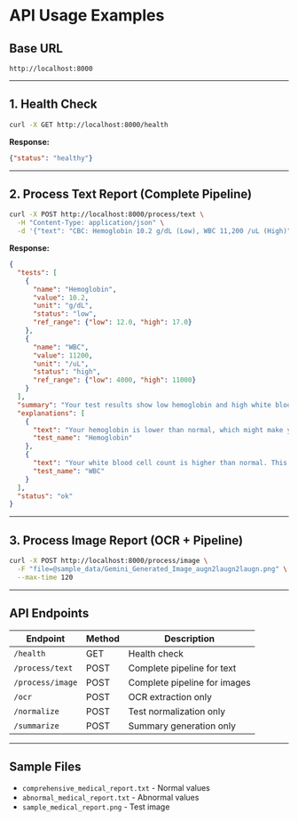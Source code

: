 # API Usage Examples

## Base URL
```
http://localhost:8000
```

---

## 1. Health Check
```bash
curl -X GET http://localhost:8000/health
```
**Response:**
```json
{"status": "healthy"}
```

---

## 2. Process Text Report (Complete Pipeline)
```bash
curl -X POST http://localhost:8000/process/text \
  -H "Content-Type: application/json" \
  -d '{"text": "CBC: Hemoglobin 10.2 g/dL (Low), WBC 11,200 /uL (High)"}'
```

**Response:**
```json
{
  "tests": [
    {
      "name": "Hemoglobin",
      "value": 10.2,
      "unit": "g/dL",
      "status": "low",
      "ref_range": {"low": 12.0, "high": 17.0}
    },
    {
      "name": "WBC",
      "value": 11200,
      "unit": "/uL",
      "status": "high",
      "ref_range": {"low": 4000, "high": 11000}
    }
  ],
  "summary": "Your test results show low hemoglobin and high white blood cell count.",
  "explanations": [
    {
      "text": "Your hemoglobin is lower than normal, which might make you feel tired or weak.",
      "test_name": "Hemoglobin"
    },
    {
      "text": "Your white blood cell count is higher than normal. This can happen during infections.",
      "test_name": "WBC"
    }
  ],
  "status": "ok"
}
```

---

## 3. Process Image Report (OCR + Pipeline)
```bash
curl -X POST http://localhost:8000/process/image \
  -F "file=@sample_data/Gemini_Generated_Image_augn2laugn2laugn.png" \
  --max-time 120

```

---

## API Endpoints
| Endpoint | Method | Description |
|----------|--------|-------------|
| `/health` | GET | Health check |
| `/process/text` | POST | Complete pipeline for text |
| `/process/image` | POST | Complete pipeline for images |
| `/ocr` | POST | OCR extraction only |
| `/normalize` | POST | Test normalization only |
| `/summarize` | POST | Summary generation only |

---

## Sample Files
- `comprehensive_medical_report.txt` - Normal values
- `abnormal_medical_report.txt` - Abnormal values
- `sample_medical_report.png` - Test image

